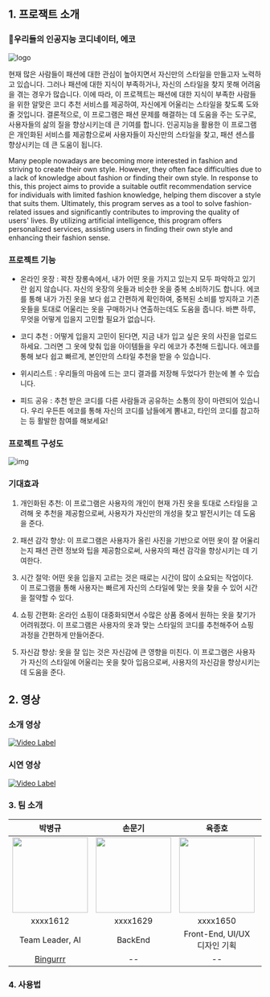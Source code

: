 ## 1. 프로잭트 소개

### 🤖우리들의 인공지능 코디네이터, 에코

![logo](https://user-images.githubusercontent.com/39684697/228563151-e887fbc1-b4a5-49a8-91f9-edfae858d107.png)

현재 많은 사람들이 패션에 대한 관심이 높아지면서 자신만의 스타일을 만들고자 노력하고 있습니다. 그러나 패션에 대한 지식이 부족하거나, 자신의 스타일을 찾지 못해 어려움을 겪는 경우가 많습니다. 이에 따라, 이 프로젝트는 패션에 대한 지식이 부족한 사람들을 위한 알맞은 코디 추천 서비스를 제공하여, 자신에게 어울리는 스타일을 찾도록 도와줄 것입니다. 결론적으로, 이 프로그램은 패션 문제를 해결하는 데 도움을 주는 도구로, 사용자들의 삶의 질을 향상시키는데 큰 기여를 합니다. 인공지능을 활용한 이 프로그램은 개인화된 서비스를 제공함으로써 사용자들이 자신만의 스타일을 찾고, 패션 센스를 향상시키는 데 큰 도움이 됩니다.

Many people nowadays are becoming more interested in fashion and striving to create their own style. However, they often face difficulties due to a lack of knowledge about fashion or finding their own style. In response to this, this project aims to provide a suitable outfit recommendation service for individuals with limited fashion knowledge, helping them discover a style that suits them. Ultimately, this program serves as a tool to solve fashion-related issues and significantly contributes to improving the quality of users' lives. By utilizing artificial intelligence, this program offers personalized services, assisting users in finding their own style and enhancing their fashion sense.




### 프로젝트 기능

- 온라인 옷장 : 꽉찬 장롱속에서, 내가 어떤 옷을 가지고 있는지 모두 파악하고 있기란 쉽지 않습니다. 자신의 옷장의 옷들과 비슷한 옷을 중복 소비하기도 합니다.  에코를 통해 내가 가진 옷을 보다 쉽고 간편하게 확인하여, 중복된 소비를 방지하고 기존 옷들을 토대로 어울리는 옷을 구매하거나 연출하는데도 도움을 줍니다. 바쁜 하루, 무엇을 어떻게 입을지 고민할 필요가 없습니다.

- 코디 추천 : 어떻게 입을지 고민이 된다면, 지금 내가 입고 싶은 옷의 사진을 업로드 하세요. 그러면 그 옷에 맞춰 입을 아이템들을 우리 에코가 추천해 드립니다. 에코를 통해 보다 쉽고 빠르게, 본인만의 스타일 추천을 받을 수 있습니다.

- 위시리스트 : 우리들의 마음에 드는 코디 결과를 저장해 두었다가 한눈에 볼 수 있습니다.

- 피드 공유 : 추천 받은 코디를 다른 사람들과 공유하는 소통의 장이 마련되어 있습니다. 우리 우든튼 에코를 통해 자신의 코디를 남들에게 뽐내고, 타인의 코디를 참고하는 등 활발한 참여를 해보세요!

### 프로젝트 구성도 



![img](https://user-images.githubusercontent.com/39543006/240625405-f7540a0d-60cf-4c40-8f33-eb72e2d0766f.png)



### 기대효과

1. 개인화된 추천: 이 프로그램은 사용자의 개인이 현재 가진 옷을 토대로 스타일을 고려해 옷 추천을 제공함으로써, 사용자가 자신만의 개성을 찾고 발전시키는 데 도움을 준다.

2. 패션 감각 향상: 이 프로그램은 사용자가 올린 사진을 기반으로 어떤 옷이 잘 어울리는지 패션 관련 정보와 팁을 제공함으로써, 사용자의 패션 감각을 향상시키는 데 기여한다.

3. 시간 절약: 어떤 옷을 입을지 고르는 것은 때로는 시간이 많이 소요되는 작업이다. 이 프로그램을 통해 사용자는 빠르게 자신의 스타일에 맞는 옷을 찾을 수 있어 시간을 절약할 수 있다.

4. 쇼핑 간편화: 온라인 쇼핑이 대중화되면서 수많은 상품 중에서 원하는 옷을 찾기가 어려워졌다. 이 프로그램은 사용자의 옷과 맞는 스타일의 코디를 추천해주어 쇼핑 과정을 간편하게 만들어준다.

5. 자신감 향상: 옷을 잘 입는 것은 자신감에 큰 영향을 미친다. 이 프로그램은 사용자가 자신의 스타일에 어울리는 옷을 찾아 입음으로써, 사용자의 자신감을 향상시키는 데 도움을 준다.


## 2. 영상


### 소개 영상 

[![Video Label](https://user-images.githubusercontent.com/39543006/240617380-12ac43df-39df-41ef-bbcf-b12dccfbdf16.png)](https://www.youtube.com/watch?v=JwrWO7jmpOc)

###  시연 영상


[![Video Label](https://user-images.githubusercontent.com/39543006/240619937-13e83a8c-60d1-46e0-b955-3ba4625caffb.png)](https://www.youtube.com/watch?v=0equyv7iduU)



### 3. 팀 소개

|박병규|손문기|육종호|김재민|
|:---:|:---:|:---:|:---:|
|<img width="150px" height="150px" src="https://avatars.githubusercontent.com/u/39543006?v=4">|<img width="150px" height="150px" src="https://user-images.githubusercontent.com/39684860/228559034-982cf6f3-403f-44d1-9995-523c69c939db.jpg">|<img width="150px" height="150px" src="https://user-images.githubusercontent.com/39684697/228556629-900760fa-ca27-4361-83bd-dde1c50f8208.jpeg">|<img width="150px" height="150px" src="https://user-images.githubusercontent.com/39516729/228560315-113e897b-68d4-4044-bba0-dfe2a4e2bd20.jpg">|--|
|xxxx1612|xxxx1629|xxxx1650|xxxx1592|
|Team Leader, AI|BackEnd|Front-End, UI/UX 디자인 기획|BackEnd|
|[Bingurrr](https://github.com/Bingurrr)|--|--|--|


### 4. 사용법



